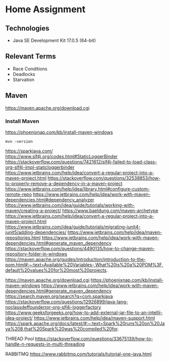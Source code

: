 # Home Assignment

## Technologies
- Java SE Development Kit 17.0.5 (64-bit)

## Relevant Terms
- Race Conditions
- Deadlocks
- Starvation

## Maven
https://maven.apache.org/download.cgi


### Install Maven
https://phoenixnap.com/kb/install-maven-windows

```
mvn -version
```


https://sparkjava.com/
https://www.slf4j.org/codes.html#StaticLoggerBinder
https://stackoverflow.com/questions/7421612/slf4j-failed-to-load-class-org-slf4j-impl-staticloggerbinder
https://www.jetbrains.com/help/idea/convert-a-regular-project-into-a-maven-project.html
https://stackoverflow.com/questions/32538853/how-to-properly-remove-a-dependency-in-a-maven-project
https://www.jetbrains.com/help/idea/library.html#configure-custom-remote-repo
https://www.jetbrains.com/help/idea/work-with-maven-dependencies.html#dependency_analyzer
https://www.jetbrains.com/idea/guide/tutorials/working-with-maven/creating-a-project/
https://www.baeldung.com/maven-archetype
https://www.jetbrains.com/help/idea/convert-a-regular-project-into-a-maven-project.html
https://www.jetbrains.com/idea/guide/tutorials/migrating-junit4-junit5/adding-dependencies/
https://www.jetbrains.com/help/idea/maven-repositories.html
https://www.jetbrains.com/help/idea/work-with-maven-dependencies.html#generate_maven_dependency
https://stackoverflow.com/questions/4490135/how-to-change-maven-repository-folder-in-windows
https://maven.apache.org/guides/introduction/introduction-to-the-pom.html#:~:text=Available%20Variables-,What%20is%20a%20POM%3F,default%20values%20for%20most%20projects.

https://maven.apache.org/download.cgi
https://phoenixnap.com/kb/install-maven-windows
https://www.jetbrains.com/help/idea/work-with-maven-dependencies.html#generate_maven_dependency
https://search.maven.org/search?q=com.sparkjava
https://stackoverflow.com/questions/12926899/java-lang-noclassdeffounderror-org-slf4j-loggerfactory
https://www.geeksforgeeks.org/how-to-add-external-jar-file-to-an-intellij-idea-project/
https://www.jetbrains.com/help/idea/maven-support.html
https://spark.apache.org/docs/latest/#:~:text=Spark%20runs%20on%20Java%208,that%20Spark%20was%20compiled%20for.



THREAD Pool
https://stackoverflow.com/questions/33675139/how-to-handle-n-requests-in-multi-threading


RABBITMQ
https://www.rabbitmq.com/tutorials/tutorial-one-java.html